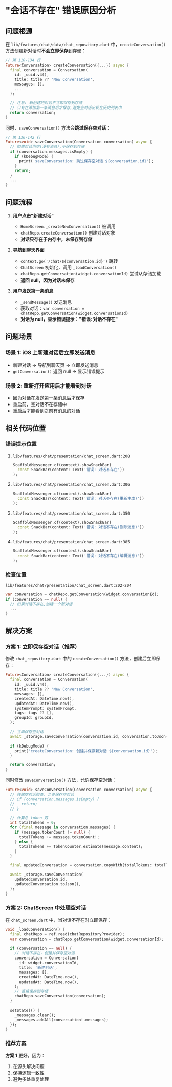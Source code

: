 # "会话不存在" 错误原因分析

## 问题根源

在 `lib/features/chat/data/chat_repository.dart` 中，`createConversation()` 方法创建新对话时**不会立即保存**到存储：

```dart
// 第 110-134 行
Future<Conversation> createConversation({...}) async {
  final conversation = Conversation(
    id: _uuid.v4(),
    title: title ?? 'New Conversation',
    messages: [],
    ...
  );

  // 注意: 新创建的对话不立即保存到存储
  // 只有在添加第一条消息后才保存,避免空对话出现在历史列表中
  return conversation;
}
```

同时，`saveConversation()` 方法会**跳过保存空对话**：

```dart
// 第 136-142 行
Future<void> saveConversation(Conversation conversation) async {
  // 如果对话为空(没有消息),不保存到存储
  if (conversation.messages.isEmpty) {
    if (kDebugMode) {
      print('saveConversation: 跳过保存空对话 ${conversation.id}');
    }
    return;
  }
  ...
}
```

## 问题流程

1. **用户点击"新建对话"**
   - `HomeScreen._createNewConversation()` 被调用
   - `chatRepo.createConversation()` 创建对话对象
   - **对话只存在于内存中，未保存到存储**

2. **导航到聊天界面**
   - `context.go('/chat/${conversation.id}')` 跳转
   - `ChatScreen` 初始化，调用 `_loadConversation()`
   - `chatRepo.getConversation(widget.conversationId)` 尝试从存储加载
   - **返回 null，因为对话未保存**

3. **用户发送第一条消息**
   - `_sendMessage()` 发送消息
   - 获取对话：`var conversation = chatRepo.getConversation(widget.conversationId)`
   - **对话为 null，显示错误提示："错误: 对话不存在"**

## 问题场景

### 场景 1: iOS 上新建对话后立即发送消息
- 新建对话 → 导航到聊天页 → 立即发送消息
- `getConversation()` 返回 null → 显示错误提示

### 场景 2: 重新打开应用后才能看到对话
- 因为对话在发送第一条消息后才保存
- 重启前，空对话不在存储中
- 重启后才能看到之前有消息的对话

## 相关代码位置

### 错误提示位置

1. `lib/features/chat/presentation/chat_screen.dart:208`
   ```dart
   ScaffoldMessenger.of(context).showSnackBar(
     const SnackBar(content: Text('错误: 对话不存在'))
   );
   ```

2. `lib/features/chat/presentation/chat_screen.dart:306`
   ```dart
   ScaffoldMessenger.of(context).showSnackBar(
     const SnackBar(content: Text('错误: 对话不存在(重新生成)'))
   );
   ```

3. `lib/features/chat/presentation/chat_screen.dart:350`
   ```dart
   ScaffoldMessenger.of(context).showSnackBar(
     const SnackBar(content: Text('错误: 对话不存在(删除消息)'))
   );
   ```

4. `lib/features/chat/presentation/chat_screen.dart:385`
   ```dart
   ScaffoldMessenger.of(context).showSnackBar(
     const SnackBar(content: Text('错误: 对话不存在(编辑消息)'))
   );
   ```

### 检查位置

`lib/features/chat/presentation/chat_screen.dart:202-204`
```dart
var conversation = chatRepo.getConversation(widget.conversationId);
if (conversation == null) {
  // 如果对话不存在,创建一个新对话
  ...
}
```


## 解决方案

### 方案 1: 立即保存空对话（推荐）

修改 `chat_repository.dart` 中的 `createConversation()` 方法，创建后立即保存：

```dart
Future<Conversation> createConversation({...}) async {
  final conversation = Conversation(
    id: _uuid.v4(),
    title: title ?? 'New Conversation',
    messages: [],
    createdAt: DateTime.now(),
    updatedAt: DateTime.now(),
    systemPrompt: systemPrompt,
    tags: tags ?? [],
    groupId: groupId,
  );

  // 立即保存空对话
  await _storage.saveConversation(conversation.id, conversation.toJson());
  
  if (kDebugMode) {
    print('createConversation: 创建并保存新对话 ${conversation.id}');
  }

  return conversation;
}
```

同时修改 `saveConversation()` 方法，允许保存空对话：

```dart
Future<void> saveConversation(Conversation conversation) async {
  // 移除空对话检查，允许保存空对话
  // if (conversation.messages.isEmpty) {
  //   return;
  // }

  // 计算总 token 数
  int totalTokens = 0;
  for (final message in conversation.messages) {
    if (message.tokenCount != null) {
      totalTokens += message.tokenCount!;
    } else {
      totalTokens += TokenCounter.estimate(message.content);
    }
  }

  final updatedConversation = conversation.copyWith(totalTokens: totalTokens);

  await _storage.saveConversation(
    updatedConversation.id,
    updatedConversation.toJson(),
  );
}
```

### 方案 2: ChatScreen 中处理空对话

在 `chat_screen.dart` 中，当对话不存在时立即保存：

```dart
void _loadConversation() {
  final chatRepo = ref.read(chatRepositoryProvider);
  var conversation = chatRepo.getConversation(widget.conversationId);
  
  if (conversation == null) {
    // 对话不存在，创建并保存空对话
    conversation = Conversation(
      id: widget.conversationId,
      title: '新建对话',
      messages: [],
      createdAt: DateTime.now(),
      updatedAt: DateTime.now(),
    );
    // 直接保存到存储
    chatRepo.saveConversation(conversation);
  }
  
  setState(() {
    _messages.clear();
    _messages.addAll(conversation!.messages);
  });
}
```

### 推荐方案

**方案 1** 更好，因为：
1. 在源头解决问题
2. 保持逻辑一致性
3. 避免多处重复处理

